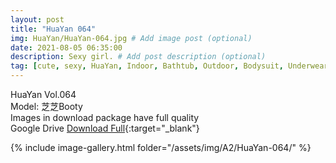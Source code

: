 ```yaml
---
layout: post
title: "HuaYan 064"
img: HuaYan/HuaYan-064.jpg # Add image post (optional)
date: 2021-08-05 06:35:00
description: Sexy girl. # Add post description (optional)
tag: [cute, sexy, HuaYan, Indoor, Bathtub, Outdoor, Bodysuit, Underwear, Cosplay, Big Tits, Tattoo]
---
```

HuaYan Vol.064  
Model: 芝芝Booty     
Images in download package have full quality                    
Google Drive [Download Full](http://gestyy.com/eoGhGe){:target="_blank"}

{% include image-gallery.html folder="/assets/img/A2/HuaYan-064/" %}
